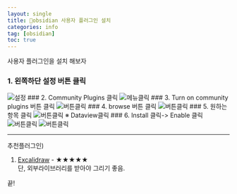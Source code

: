 ```yaml
---
layout: single
title: 🧐obsidian 사용자 플러그인 설치 
categories: info
tag: [obsidian]
toc: true
---
```


사용자 플러그인을 설치 해보자

### 1. 왼쪽하단 설정 버튼 클릭  
<img src="/images/obsidian/img_9.png" alt="설정">  
### 2. Community Plugins 클릭  
<img src="/images/obsidian/img_10.png" alt="메뉴클릭">
### 3. Turn on community plugins 버튼 클릭  
<img src="/images/obsidian/img_11.png" alt="버튼클릭">
### 4. browse 버튼 클릭  
<img src="/images/obsidian/img_12.png" alt="버튼클릭">
### 5. 원하는 항목 클릭  
<img src="/images/obsidian/img_13.png" alt="버튼클릭">  
※ Dataview클릭
### 6. Install 클릭-> Enable 클릭  
<img src="/images/obsidian/img_14.png" alt="버튼클릭">
<img src="/images/obsidian/img_15.png" alt="버튼클릭">

<hr/>

추천플러그인)  
1. [Excalidraw](../옵시디언_추천플러그인(Excalidraw)) - ★★★★★  
단, 외부라이브러리를 받아야 그리기 좋음.

끝!